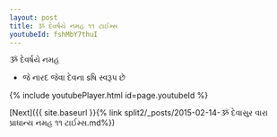 ```yaml
---
layout: post
title: ૐ દેવર્ષયે નમહ ૧૧ ટાઈમ્સ
youtubeId: fshMbY7thuI
---
```

 
 
 ૐ દેવર્ષયે નમહ  
 
 -  જે નારદ જેવા દેવના sષિ સ્વરૂપ છે 
 
  
 
  
 
 
 
 
 
 


{% include youtubePlayer.html id=page.youtubeId %}
 
[Next]({{ site.baseurl }}{% link  split2/_posts/2015-02-14-ૐ દેવાસુર વારા પ્રાધાન્ય નમહ ૧૧ ટાઈમ્સ.md%})
 
